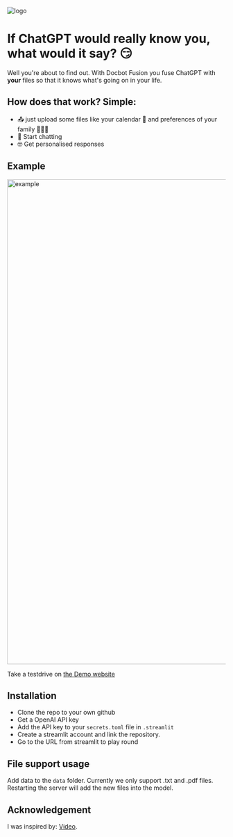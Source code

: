 
![logo](https://github.com/two-trick-pony-NL/DocBot-Fusion/assets/71013416/828f1d57-79f5-4efd-ba59-bb76fbc74d00)

# If ChatGPT would really know you, what would it say? 😏
Well you're about to find out. With Docbot Fusion you fuse ChatGPT with **your** files so that it knows what's going on in your life. 

## How does that work? Simple:
- 📤 just upload some files like your calendar 📆 and preferences of your family 👨‍👩‍👧
- 💬 Start chatting
- 🤓 Get personalised responses

## Example
<img width="1117" alt="example" src="https://github.com/two-trick-pony-NL/DocBot-Fusion/assets/71013416/ab5d028d-b085-4132-ae0c-77fa37b51f1e">



Take a testdrive on [the Demo website](https://docbot-fusion.streamlit.app/)

## Installation

- Clone the repo to your own github
- Get a OpenAI API key 
- Add the API key to your `secrets.toml` file in `.streamlit`
- Create a streamlit account and link the repository. 
- Go to the URL from streamlit to play round

## File support usage
Add data to the `data` folder. Currently we only support .txt and .pdf files. 
Restarting the server will add the new files into the model. 


## Acknowledgement
I was inspired by: [Video](https://youtu.be/9AXP7tCI9PI).
